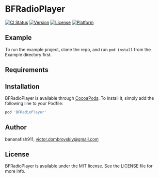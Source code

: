 # BFRadioPlayer

[![CI Status](https://img.shields.io/travis/bananafish911/BFRadioPlayer.svg?style=flat)](https://travis-ci.org/bananafish911/BFRadioPlayer)
[![Version](https://img.shields.io/cocoapods/v/BFRadioPlayer.svg?style=flat)](https://cocoapods.org/pods/BFRadioPlayer)
[![License](https://img.shields.io/cocoapods/l/BFRadioPlayer.svg?style=flat)](https://cocoapods.org/pods/BFRadioPlayer)
[![Platform](https://img.shields.io/cocoapods/p/BFRadioPlayer.svg?style=flat)](https://cocoapods.org/pods/BFRadioPlayer)

## Example

To run the example project, clone the repo, and run `pod install` from the Example directory first.

## Requirements

## Installation

BFRadioPlayer is available through [CocoaPods](https://cocoapods.org). To install
it, simply add the following line to your Podfile:

```ruby
pod 'BFRadioPlayer'
```

## Author

bananafish911, victor.dombrovskiy@gmail.com

## License

BFRadioPlayer is available under the MIT license. See the LICENSE file for more info.
